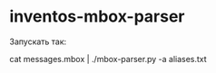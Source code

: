 inventos-mbox-parser
====================
Запускать так:


  cat messages.mbox | ./mbox-parser.py -a aliases.txt
